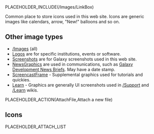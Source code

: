 PLACEHOLDER_INCLUDE(/Images/LinkBox)

Common place to store icons used in this web site. Icons are generic images like calendars, arrow, "New!" balloons and so on.

## Other image types
* [/Images](/src/Images/index.md) (all)
* [Logos](/src/Images/Logos/index.md) are for specific institutions, events or software.
* [Screenshots](/src/Images/Screenshots/index.md) are for Galaxy screenshots used in this web site.
* [NewsGraphics](/src/Images/NewsGraphics/index.md) are used in communications, such as [Galaxy Development News Briefs](/src/DevNewsBriefs/index.md). May have a date stamp.
* [ScreencastFrame](/src/Images/ScreencastFrame/index.md) - Supplemental graphics used for tutorials and quickies.
* [Learn](/src/Images/Learn/index.md) - Graphics are generally UI screenshots used in [/Support](/Support) and [/Learn](/src/Learn/index.md) wikis.

PLACEHOLDER_ACTION(AttachFile,Attach a new file)

## Icons

PLACEHOLDER_ATTACH_LIST
